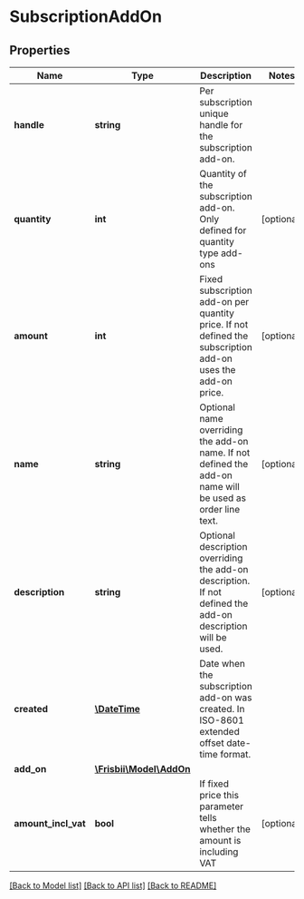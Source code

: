 # SubscriptionAddOn

## Properties
Name | Type | Description | Notes
------------ | ------------- | ------------- | -------------
**handle** | **string** | Per subscription unique handle for the subscription add-on. | 
**quantity** | **int** | Quantity of the subscription add-on. Only defined for quantity type add-ons | [optional] 
**amount** | **int** | Fixed subscription add-on per quantity price. If not defined the subscription add-on uses the add-on price. | [optional] 
**name** | **string** | Optional name overriding the add-on name. If not defined the add-on name will be used as order line text. | [optional] 
**description** | **string** | Optional description overriding the add-on description. If not defined the add-on description will be used. | [optional] 
**created** | [**\DateTime**](\DateTime.md) | Date when the subscription add-on was created. In ISO-8601 extended offset date-time format. | 
**add_on** | [**\Frisbii\Model\AddOn**](AddOn.md) |  | 
**amount_incl_vat** | **bool** | If fixed price this parameter tells whether the amount is including VAT | [optional] 

[[Back to Model list]](../../README.md#documentation-for-models) [[Back to API list]](../../README.md#documentation-for-api-endpoints) [[Back to README]](../../README.md)

